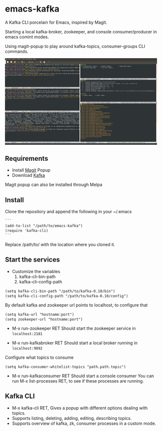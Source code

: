 # emacs-kafka
A Kafka CLI porcelain for Emacs, inspired by Magit.

Starting a local kafka-broker, zookeeper, and console consumer/producer in emacs comint modes.

Using magit-popup to play around kafka-topics, consumer-groups CLI commands.

![Alt text](/images/all.png?raw=true "Screenshots")

## Requirements

* Install [Magit](https://github.com/magit/magit) Popup
* Download [Kafka](https://kafka.apache.org/downloads.html)

Magit popup can also be installed through Melpa

## Install
Clone the repository and append the following in your ~/.emacs

	```
	(add-to-list "/path/to/emacs-kafka")
	(require 'kafka-cli)
	```
Replace /path/to/ with the location where you cloned it.

## Start the services
* Customize the variables
  1. kafka-cli-bin-path
  2. kafka-cli-config-path

``` emacs-lisp
(setq kafka-cli-bin-path "/path/to/kafka-0.10/bin")
(setq kafka-cli-config-path "/path/to/kafka-0.10/config")
```

By default kafka and zookeeper url points to localhost, to configure that

``` emacs-lisp
(setq kafka-url "hostname:port")
(setq zookeeper-url "hostname:port")
```

* M-x run-zookeeper RET
Should start the zookeeper service in `localhost:2181`

* M-x run-kafkabroker RET
Should start a local broker running in `localhost:9092`

Configure what topics to consume
``` emacs-lisp
(setq kafka-consumer-whitelist-topics "path.path.topic")
```

* M-x run-kafkaconsumer RET
Should start a console consumer
You can run M-x list-processes RET, to see if these processes are running.

## Kafka CLI
* M-x kafka-cli RET, Gives a popup with different options dealing with topics.
* Supports listing, deleting, adding, editing, describing topics.
* Supports overview of kafka, zk, consumer processes in a custom mode.
